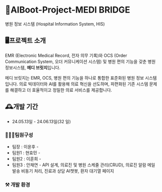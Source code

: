 # 🏥AIBoot-Project-MEDI BRIDGE

병원 정보 시스템 (Hospital Information System, HIS) 

## 🖥프로젝트 소개
EMR (Electronic Medical Record, 전자 의무 기록)와 OCS (Order Communication System, 오더 커뮤니케이션 시스템) 및 병원 편의 기능을 갖춘 병원정보시스템, **메디 브릿지**입니다.


메디 브릿지는 EMR, OCS, 병원 편의 기능을 하나로 통합한 표준화된 병원 정보 시스템입니다. 의료 빅데이터와 AI를 활용해 의료 혁신을 선도하며, 파편화된 기존 시스템 문제를 해결하고 더 효율적이고 정밀한 의료 서비스를 제공합니다. 

## 🕰개발 기간
* 24.05.13일 - 24.06.13일(32 일)

### 🧑‍🤝‍🧑팀원구성
 - 팀장  : 이윤후 -  
 - 팀원1 : 현효민 - 
 - 팀원2 : 이훈희 - 
 - 팀원3 : 안채연 - API 설계, 의료진 및 병원 스케줄 관리(CRUD), 의료진 알람 메일 발송 비동기 처리, 진료과 상담 AI챗봇, 환자 대기열 페이지  


### ⚒ 개발 환경
